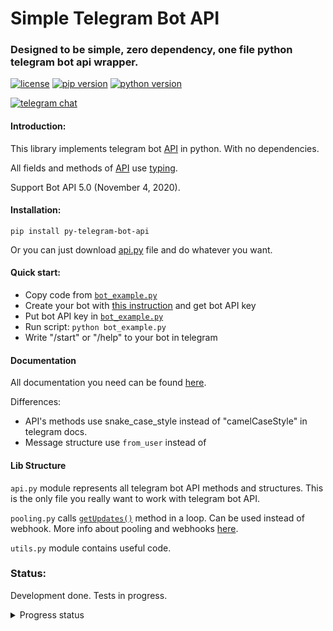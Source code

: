 # Simple Telegram Bot API

### Designed to be simple, zero dependency, one file python telegram bot api wrapper.

[![license](https://img.shields.io/github/license/angel777d/py-telegram-bot-api?style=flat-square)](https://github.com/Angel777d/py-telegram-bot-api/blob/main/LICENSE)
[![pip version](https://img.shields.io/pypi/v/py-telegram-bot-api.svg?style=flat-square)](https://pypi.org/project/py-telegram-bot-api/)
[![python version](https://img.shields.io/badge/python-3.6+-blue.svg?style=flat-square)](https://pypi.org/project/py-telegram-bot-api/)

[![telegram chat](https://img.shields.io/badge/telegram-chat-blue.svg?style=flat-square&logo=telegram)](https://t.me/joinchat/H-ktOmOiJgFuR7ls)

#### Introduction:

This library implements telegram bot [API](https://core.telegram.org/bots/api)
in python. With no dependencies.

All fields and methods of
[API](https://core.telegram.org/bots/api)
use [typing](https://docs.python.org/3/library/typing.html).

Support Bot API 5.0 (November 4, 2020).

#### Installation:

`pip install py-telegram-bot-api`

Or you can just download
[api.py](https://raw.githubusercontent.com/Angel777d/py-telegram-bot-api/main/telegram_bot_api/api.py)
file and do whatever you want.

#### Quick start:

* Copy code from [`bot_example.py`](https://github.com/Angel777d/py-telegram-bot-api/blob/main/bot_example.py)
* Create your bot with [this instruction](https://core.telegram.org/bots#3-how-do-i-create-a-bot) and get bot API key
* Put bot API key in [`bot_example.py`](https://github.com/Angel777d/py-telegram-bot-api/blob/main/bot_example.py)
* Run script: `python bot_example.py`
* Write "/start" or "/help" to your bot in telegram

#### Documentation

All documentation you need can be found [here](https://core.telegram.org/bots/api).

Differences:

* API's methods use snake_case_style instead of "camelCaseStyle" in telegram docs.
* Message structure use `from_user` instead of

#### Lib Structure

`api.py` module represents all telegram bot API methods and structures. This is the only file you really want to work
with telegram bot API.

`pooling.py` calls
[`getUpdates()`](https://core.telegram.org/bots/api#getupdates)
method in a loop. Can be used instead of webhook. More info about pooling and webhooks
[here](https://core.telegram.org/bots/api#getting-updates).

`utils.py` module contains useful code.

### Status:
Development done.
Tests in progress.

<details>
<summary>Progress status</summary>
* All classes added
* All methods added

---------------------

#### Tested methods:

*[x] get_updates
*[x] set_webhook
*[x] delete_webhook
*[x] get_webhook_info
*[x] get_me
*[x] log_out
*[x] close
*[x] send_message
*[x] forward_message
*[x] copy_message
*[x] send_photo
*[x] send_audio
*[X] send_document
*[X] send_video
*[X] send_animation
*[X] send_voice
*[X] send_video_note
*[x] send_media_group
*[X] send_location
*[ ] edit_message_live_location
*[ ] stop_message_live_location
*[ ] send_venue
*[ ] send_contact
*[ ] send_poll
*[ ] send_dice
*[ ] send_chat_action
*[ ] get_user_profile_photos
*[ ] get_file
*[ ] kick_chat_member
*[ ] unban_chat_member
*[ ] restrict_chat_member
*[ ] promote_chat_member
*[ ] set_chat_administrator_custom_title
*[ ] set_chat_permissions
*[ ] export_chat_invite_link
*[ ] set_chat_photo
*[ ] delete_chat_photo
*[ ] set_chat_title
*[ ] set_chat_description
*[ ] pin_chat_message
*[ ] unpin_chat_message
*[ ] unpin_all_chat_messages
*[ ] leave_chat
*[ ] get_chat
*[ ] get_chat_administrators
*[ ] get_chat_members_count
*[ ] get_chat_member
*[ ] set_chat_sticker_set
*[ ] delete_chat_sticker_set
*[ ] answer_callback_query
*[ ] set_my_commands
*[ ] get_my_commands
*[ ] edit_message_text
*[ ] edit_message_caption
*[ ] edit_message_media
*[ ] edit_message_reply_markup
*[ ] stop_poll
*[ ] delete_message
*[ ] send_sticker
*[ ] get_sticker_set
*[ ] upload_sticker_file
*[ ] create_new_sticker_set
*[ ] add_sticker_to_set
*[ ] set_sticker_position_in_set
*[ ] delete_sticker_from_set
*[ ] set_sticker_set_thumb
*[ ] answer_inline_query
*[ ] send_invoice
*[ ] answer_shipping_query
*[ ] answer_pre_checkout_query
*[ ] set_passport_data_errors
*[ ] send_game
*[ ] get_game_high_scores

---------------------

#### Known issues:

*[x] No issues yet

</details>
